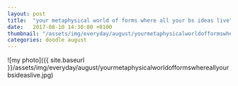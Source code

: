 ```yaml
---
layout: post
title:  "your metaphysical world of forms where all your bs ideas live"
date:   2017-08-10 14:30:00 +0100
thumbnail: "/assets/img/everyday/august/yourmetaphysicalworldofformswhereallyourbsideaslive.jpg"
categories: doodle august
---
```


![my photo]({{ site.baseurl }}/assets/img/everyday/august/yourmetaphysicalworldofformswhereallyourbsideaslive.jpg)
